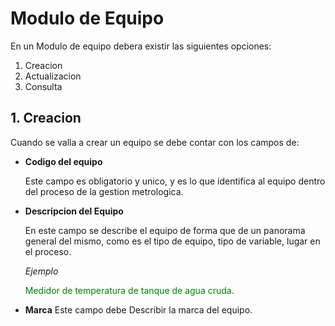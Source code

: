 # Modulo de Equipo

En un Modulo de equipo debera existir las siguientes opciones:
1. Creacion
1. Actualizacion
1. Consulta

## 1. Creacion
Cuando se valla a crear un equipo se debe contar con los campos de:
 + **Codigo del equipo**
 
     Este campo es obligatorio y unico, y es lo que identifica al equipo dentro del proceso de  la gestion metrologica.

 + **Descripcion del Equipo**

    En este campo se describe el equipo de forma que de un panorama general del mismo, como es el tipo de equipo, tipo de variable, lugar en el proceso.

    *Ejemplo*

    <p style="color:green" >Medidor de temperatura de tanque de agua cruda.</p>
  + **Marca**
     Este campo debe Describir la marca del equipo.   
     
